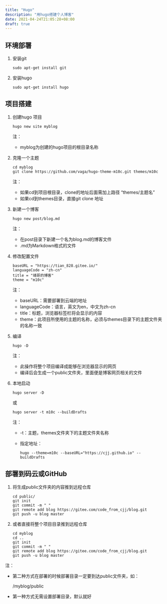```yaml
---
title: "Hugo"
description: "用hugo搭建个人博客"
date: 2021-04-24T21:05:28+08:00
draft: true
---
```


## 环境部署

1. 安装git

   ```shell
   sudo apt-get install git
   ```

2. 安装hugo

   ```shell
   sudo apt-get install hugo
   ```



## 项目搭建

1. 创建hugo 项目

   ```shell
   hugo new site myblog
   ```

   注：

   - myblog为创建的hugo项目的根目录名称

2. 克隆一个主题

   ```shell
   cd myblog
   git clone https://github.com/vaga/hugo-theme-m10c.git themes/m10c
   ```

   注：

   - 如果cd到项目根目录，clone的地址后面需加上路径 “themes/主题名”
   - 如果cd到themes目录，直接git clone 地址

3. 新建一个博客

   ```shell
   hugo new post/blog.md
   ```

   注：

   - 在post目录下新建一个名为blog.md的博客文件
   - .md为Markdown格式的文件

4. 修改配置文件

   ```
   baseURL = "https://tian_828.gitee.io/"
   languageCode = "zh-cn"
   title = "靖哥的博客"
   theme = "m10c"
   ```

   注：

   - baseURL：需要部署到云端的地址
   - languageCode：语言，英文为en，中文为zh-cn
   - title：标题，浏览器标签栏将会显示的内容
   - theme：此项目所使用的主题的名称，必须与themes目录下的主题文件夹的名称一致

5. 编译

   ```shell 
   hugo -D
   ```

   注：

   - 此操作将整个项目编译成能够在浏览器显示的网页
   - 编译后会生成一个public文件夹，里面便是博客网页相关的文件

6. 本地启动

   ```shell
   hugo server -D
   ```

   或

   ```shell
   hugo server -t m10c --buildDrafts
   ```

   注：

   - -t：主题，themes文件夹下的主题文件夹名称

   - 指定地址：

     ```shell
     hugo --theme=m10c --baseURL="https://cjj.github.io" --buildDrafts
     ```



## 部署到码云或GitHub

1. 将生成public文件夹的内容推到远程仓库

   ```shell
   cd public/
   git init
   git commit -m " "
   git remote add blog https://gitee.com/code_from_cjj/blog.git
   git push -u blog master
   ```

2. 或者直接将整个项目目录推到远程仓库

   ```shell
   cd myblog
   cd ..
   git init
   git commit -m " "
   git remote add blog https://gitee.com/code_from_cjj/blog.git
   git push -u blog master
   ```

注：

- 第二种方式在部署的时候部署目录一定要到达public文件夹，如：

  /myblog/public

- 第一种方式无需设置部署目录，默认就好

  